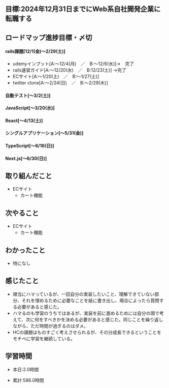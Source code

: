 ## 目標:2024年12月31日までにWeb系自社開発企業に転職する

## ロードマップ進捗目標・〆切
#### rails課題[12/1(金)～2/29(土)]
* udemyインプット[A:～12/4(月)　／　B:～12/6(水)]→　完了
* rails速習ガイド[A:～12/20(水)　／　B:12/23(土)]
→完了
* ECサイト[A:～1/20(土)　／　B:～1/27(土)]
* twitter clone[A:～2/24(日)　／　B:～2/29(木)]

#### 自動テスト[～3/2(土)]
#### JavaScript[～3/20(水)]
#### React[～4/13(土)]
#### シングルアプリケーション[～5/31(金)]
#### TypeScript[～6/16(日)]
#### Next.js[～6/30(日)]


## 取り組んだこと
- ECサイト
  - カート機能


## 次やること
- ECサイト
  - カート機能
  
## わかったこと
* 特になし

 
## 感じたこと
* 順当にハマっているが、一回自分の実装したいこと、理解できていない部分、それを埋めるために必要なことを紙に書き出し、場合によったら質問する必要があると感じた。
* ハマるのも学習のうちではあるが、実装を前に進めるためには自分の頭で考えて、次に何をすべきかを決める必要があると感じた。同じことを繰り返しながら、ただ時間が過ぎるのはダメ。
* HCの課題はものすごく考えさせられるが、その分成長できるということをモチベに学習を継続している。
## 学習時間
- 本日:2.0時間

- 累計:586.0時間
